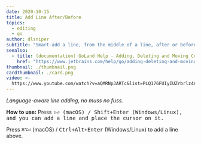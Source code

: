```yaml
---
date: 2020-10-15
title: Add Line After/Before
topics:
  - editing
  - go
author: dlsniper
subtitle: "Smart-add a line, from the middle of a line, after or before the current line."
seealso:
  - title: (documentation) GoLand Help - Adding, Deleting and Moving Code Elements
    href: "https://www.jetbrains.com/help/go/adding-deleting-and-moving-lines.html"
thumbnail: ./thumbnail.png
cardThumbnail: ./card.png
video: >-
  https://www.youtube.com/watch?v=aQMRNp3ARTc&list=PLQ176FUIyIUZrbrlz4AY1V8VzBJKZyVlW&index=8
---
```


_Language-aware line adding, no muss no fuss._

**How to use:**
Press <kbd>⇧⏎</bd> (macOS) / <kbd>Shift+Enter</kbd> (Windows/Linux), and you can add a line and place the cursor on it.

Press <kbd>⌘⌥⏎</kbd> (macOS) / <kbd>Ctrl+Alt+Enter</kbd> (Windows/Linux) to add a line above.
